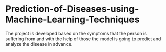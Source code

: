 # Prediction-of-Diseases-using-Machine-Learning-Techniques
The project is developed based on the symptoms that the person is suffering from and with the help of those the model is going to predict and analyze the disease in advance.
